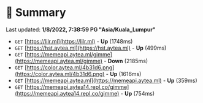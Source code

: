 # 📖 Summary
Last updated: **1/8/2022, 7:38:59 PG "Asia/Kuala_Lumpur"**

- `GET` [https://lilr.ml](https://lilr.ml) - **Up** (1748ms)
- `GET` [https://hst.aytea.ml](https://hst.aytea.ml) - **Up** (499ms)
- `GET` [https://memeapi.aytea.ml/gimme](https://memeapi.aytea.ml/gimme) - **Down** (2185ms)
- `GET` [https://color.aytea.ml/4b31d6.png](https://color.aytea.ml/4b31d6.png) - **Up** (1616ms)
- `GET` [https://memeapi.aytea.ml](https://memeapi.aytea.ml) - **Up** (359ms)
- `GET` [https://memeapi.aytea14.repl.co/gimme](https://memeapi.aytea14.repl.co/gimme) - **Up** (754ms)
